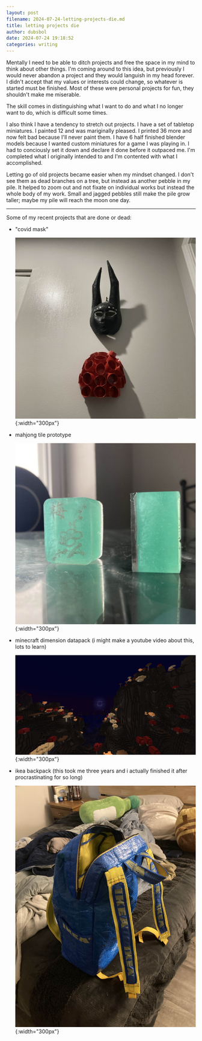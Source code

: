 ```yaml
---
layout: post 
filename: 2024-07-24-letting-projects-die.md
title: letting projects die
author: dubsbol
date: 2024-07-24 19:18:52
categories: writing
---
```


Mentally I need to be able to ditch projects and free the space in my mind to think about other things. I'm coming around to this idea, but previously I would never abandon a project and they would languish in my head forever. I didn't accept that my values or interests could change, so whatever is started must be finished. Most of these were personal projects for fun, they shouldn't make me miserable.

The skill comes in distinguishing what I want to do and what I no longer want to do, which is difficult some times. 

I also think I have a tendency to stretch out projects. I have a set of tabletop miniatures. I painted 12 and was mariginally pleased. I printed 36 more and now felt bad because I'll never paint them. I have 6 half finished blender models because I wanted custom miniatures for a game I was playing in. I had to conciously set it down and declare it done before it outpaced me. I'm completed what I originally intended to and I'm contented with what I accomplished.

Letting go of old projects became easier when my mindset changed. I don't see them as dead branches on a tree, but instead as another pebble in my pile. It helped to zoom out and not fixate on individual works but instead the whole body of my work. Small and jagged pebbles still make the pile grow taller; maybe my pile will reach the moon one day.

---

Some of my recent projects that are done or dead:
- "covid mask"
  
    ![covid]{:width="300px"}
- mahjong tile prototype
  
    ![mahjong]{:width="300px"}
- minecraft dimension datapack (i might make a youtube video about this, lots to learn)
  
    ![moon]{:width="300px"}
- ikea backpack (this took me three years and i actually finished it after procrastinating for so long)

    ![ikea]{:width="300px"}

[mahjong]:/assets/images/mahjong.jpg
[moon]:/assets/images/moon.png
[covid]:/assets/images/covid.jpg
[ikea]:/assets/images/ikea.jpg

